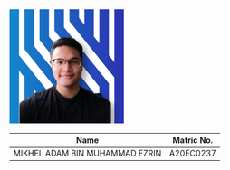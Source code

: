 <img src="profile-pic.png"  width="40%">

|Name  | Matric No. |
|--|--|
| MIKHEL ADAM BIN MUHAMMAD EZRIN | A20EC0237 |
